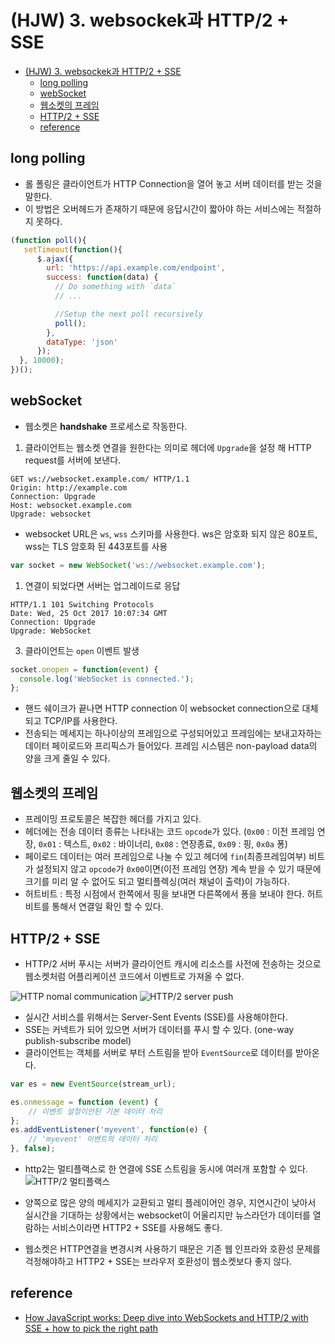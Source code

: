 # (HJW) 3. websockek과 HTTP/2 + SSE

- [(HJW) 3. websockek과 HTTP/2 + SSE](#hjw-3-websockek%EA%B3%BC-http2--sse)
  - [long polling](#long-polling)
  - [webSocket](#websocket)
  - [웹소켓의 프레임](#%EC%9B%B9%EC%86%8C%EC%BC%93%EC%9D%98-%ED%94%84%EB%A0%88%EC%9E%84)
  - [HTTP/2 + SSE](#http2--sse)
  - [reference](#reference)

## long polling

- 롤 폴링은 클라이언트가 HTTP Connection을 열어 놓고 서버 데이터를 받는 것을 말한다.
- 이 방법은 오버헤드가 존재하기 때문에 응답시간이 짧아야 하는 서비스에는 적절하지 못하다.

```js
(function poll(){
   setTimeout(function(){
      $.ajax({ 
        url: 'https://api.example.com/endpoint', 
        success: function(data) {
          // Do something with `data`
          // ...

          //Setup the next poll recursively
          poll();
        }, 
        dataType: 'json'
      });
  }, 10000);
})();
```

## webSocket

- 웹소켓은 **handshake** 프로세스로 작동한다.

1. 클라이언트는 웹소켓 연결을 원한다는 의미로 헤더에 `Upgrade`을 설정 해 HTTP request를 서버에 보낸다.

```
GET ws://websocket.example.com/ HTTP/1.1
Origin: http://example.com
Connection: Upgrade
Host: websocket.example.com
Upgrade: websocket
```

- websocket URL은 `ws`, `wss` 스키마를 사용한다. ws은 암호화 되지 않은 80포트, wss는 TLS 암호화 된 443포트를 사용

```js
var socket = new WebSocket('ws://websocket.example.com');
```

1. 연결이 되었다면 서버는 업그레이드로 응답

```
HTTP/1.1 101 Switching Protocols
Date: Wed, 25 Oct 2017 10:07:34 GMT
Connection: Upgrade
Upgrade: WebSocket
```

3. 클라이언트는 `open` 이벤트 발생

```js
socket.onopen = function(event) {
  console.log('WebSocket is connected.');
};
```

- 핸드 쉐이크가 끝나면 HTTP connection 이 websocket connection으로 대체되고 TCP/IP를 사용한다.
- 전송되는 메세지는 하나이상의 프레임으로 구성되어있고 프레임에는 보내고자하는 데이터 페이로드와 프리픽스가 들어있다. 프레임 시스템은 non-payload data의 양을 크게 줄일 수 있다.

## 웹소켓의 프레임

- 프레이밍 프로토콜은 복잡한 헤더를 가지고 있다.
- 헤더에는 전송 데이터 종류는 나타내는 코드 `opcode`가 있다.
    (`0x00` : 이전 프레임 연장, `0x01` : 텍스트, `0x02` : 바이너리, `0x08` : 연장종료, `0x09` : 핑, `0x0a` 퐁)
- 페이로드 데이터는 여러 프레임으로 나눌 수 있고 헤더에 `fin`(최종프레임여부) 비트가 설정되지 않고 `opcode`가 `0x00`이면(이전 프레임 연장) 계속 받을 수 있기 때문에 크기를 미리 알 수 없어도 되고 멀티플렉싱(여러 채널이 출력)이 가능하다.
- 허트비트 : 특정 시점에서 한쪽에서 핑을 보내면 다른쪽에서 퐁을 보내야 한다. 허트비트를 통해서 연결일 확인 할 수 있다.

## HTTP/2 + SSE

- HTTP/2 서버 푸시는 서버가 클라이언트 캐시에 리소스를 사전에 전송하는 것으로 웹소켓처럼 어플리케이션 코드에서 이벤트로 가져올 수 없다.  

![HTTP nomal communication](~@assets/img/javascript/how-javascript-work-9.png)
![HTTP/2 server push](~@assets/img/javascript/how-javascript-work-10.png)

- 실시간 서비스를 위해서는 Server-Sent Events (SSE)를 사용해야한다.
- SSE는 커넥트가 되어 있으면 서버가 데이터를 푸시 할 수 있다. (one-way publish-subscribe model)
- 클라이언트는 객체를 서버로 부터 스트림을 받아 `EventSource`로 데이터를 받아온다.

```js
var es = new EventSource(stream_url);

es.onmessage = function (event) {
    // 이벤트 설정이안된 기본 데이터 처리
};
es.addEventListener('myevent', function(e) {
    // 'myevent' 이벤트의 데이터 처리
}, false);
```

- http2는 멀티플랙스로 한 연결에 SSE 스트림을 동시에 여러개 포함할 수 있다.
![HTTP/2 멀티플랙스](~@assets/img/javascript/how-javascript-work-11.png)

- 양쪽으로 많은 양의 메세지가 교환되고 멀티 플레이어인 경우, 지연시간이 낮아서 실시간을 기대하는 상황에서는 websocket이 어울리지만 뉴스라던가 데이터를 열람하는 서비스이라면 HTTP2 + SSE를 사용해도 좋다.
- 웹소켓은 HTTP연결을 변경시켜 사용하기 때문은 기존 웹 인프라와 호환성 문제를 걱정해야하고 HTTP2 + SSE는 브라우저 호환성이 웹소켓보다 좋지 않다.

## reference

- [How JavaScript works: Deep dive into WebSockets and HTTP/2 with SSE + how to pick the right path](https://blog.sessionstack.com/how-javascript-works-deep-dive-into-websockets-and-http-2-with-sse-how-to-pick-the-right-path-584e6b8e3bf7)